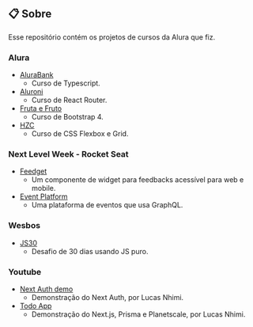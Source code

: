 ## :clipboard: Sobre

Esse repositório contém os projetos de cursos da Alura que fiz.

### Alura

- [AluraBank](/alura/alurabank)
  - Curso de Typescript.
- [Aluroni](/alura/aluroni)
  - Curso de React Router.
- [Fruta e Fruto](/alura/fruta-e-fruto)
  - Curso de Bootstrap 4.
- [HZC](/alura/HZC)
  - Curso de CSS Flexbox e Grid.

### Next Level Week - Rocket Seat

- [Feedget](/rocket-seat/nlw/feedback-widget)
  - Um componente de widget para feedbacks acessível para web e mobile.
- [Event Platform](/rocket-seat/event-platform)
  - Uma plataforma de eventos que usa GraphQL.

### Wesbos

- [JS30](/wesbos/javascript-30)
  - Desafio de 30 dias usando JS puro.

### Youtube

- [Next Auth demo](/youtube/next-auth-demo)
  - Demonstração do Next Auth, por Lucas Nhimi.
- [Todo App](/youtube/todo-app)
  - Demonstração do Next.js, Prisma e Planetscale, por Lucas Nhimi.